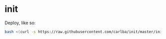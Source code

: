 # init

Deploy, like so:

```bash
bash <(curl -s https://raw.githubusercontent.com/carlba/init/master/init.sh)
```
